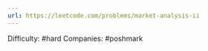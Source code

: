 ```yaml
---
url: https://leetcode.com/problems/market-analysis-ii
---
```


Difficulty: #hard
Companies: #poshmark